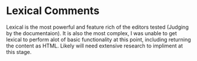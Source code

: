 # Lexical Comments

Lexical is the most powerful and feature rich of the editors tested (Judging by the documentaion). It is also the most complex, I was unable to get lexical to perform alot of basic functionality at this point, including returning the content as HTML. Likely will need extensive research to impliment at this stage.
